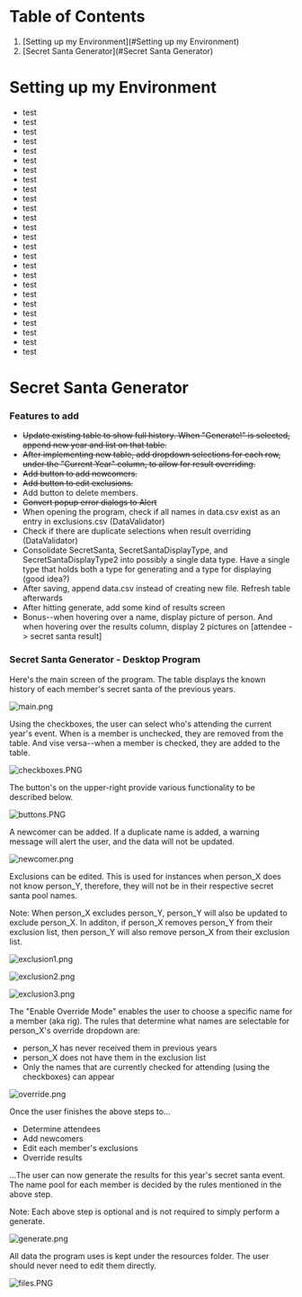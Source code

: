 # Table of Contents #
1. [Setting up my Environment](#Setting up my Environment)
2. [Secret Santa Generator](#Secret Santa Generator)


# Setting up my Environment #

* test
* test
* test
* test
* test
* test
* test
* test
* test
* test
* test
* test
* test
* test
* test
* test
* test
* test
* test
* test
* test
* test
* test
* test
* test
* test

# Secret Santa Generator #



### Features to add ###

* ~~Update existing table to show full history. When "Generate!" is selected, append new year and list on that table.~~
* ~~After implementing new table, add dropdown selections for each row, under the "Current Year" column, to allow for result overriding.~~
* ~~Add button to add newcomers.~~
* ~~Add button to edit exclusions.~~
* Add button to delete members.
* ~~Convert popup error dialogs to Alert~~
* When opening the program, check if all names in data.csv exist as an entry in exclusions.csv (DataValidator)
* Check if there are duplicate selections when result overriding (DataValidator)
* Consolidate SecretSanta, SecretSantaDisplayType, and SecretSantaDisplayType2 into possibly a single data type. Have a single type that holds both a type for generating and a type for displaying (good idea?)
* After saving, append data.csv instead of creating new file. Refresh table afterwards
* After hitting generate, add some kind of results screen
* Bonus--when hovering over a name, display picture of person. And when hovering over the results column, display 2 pictures on [attendee -> secret santa result]

### Secret Santa Generator - Desktop Program ###

Here's the main screen of the program. The table displays the known history of each member's secret santa of the previous years.

![main.png](https://bitbucket.org/repo/6bMx4M/images/2206990925-main.png)

Using the checkboxes, the user can select who's attending the current year's event. When is a member is unchecked, they are removed from the table. And vise versa--when a member is checked, they are added to the table.

![checkboxes.PNG](https://bitbucket.org/repo/6bMx4M/images/1047779430-checkboxes.PNG)

The button's on the upper-right provide various functionality to be described below.

![buttons.PNG](https://bitbucket.org/repo/6bMx4M/images/81315686-buttons.PNG)

A newcomer can be added. If a duplicate name is added, a warning message will alert the user, and the data will not be updated.

![newcomer.png](https://bitbucket.org/repo/6bMx4M/images/2950672455-newcomer.png)

Exclusions can be edited. This is used for instances when person_X does not know person_Y, therefore, they will not be in their respective secret santa pool names.

Note: When person_X excludes person_Y, person_Y will also be updated to exclude person_X. In additon, if person_X removes person_Y from their exclusion list, then person_Y will also remove person_X from their exclusion list.

![exclusion1.png](https://bitbucket.org/repo/6bMx4M/images/544881425-exclusion1.png)

![exclusion2.png](https://bitbucket.org/repo/6bMx4M/images/274985085-exclusion2.png)

![exclusion3.png](https://bitbucket.org/repo/6bMx4M/images/2597791552-exclusion3.png)

The "Enable Override Mode" enables the user to choose a specific name for a member (aka rig). The rules that determine what names are selectable for person_X's override dropdown are:

* person_X has never received them in previous years
* person_X does not have them in the exclusion list
* Only the names that are currently checked for attending (using the checkboxes) can appear

![override.png](https://bitbucket.org/repo/6bMx4M/images/3286366243-override.png)

Once the user finishes the above steps to...

* Determine attendees
* Add newcomers
* Edit each member's exclusions
* Override results

...The user can now generate the results for this year's secret santa event. The name pool for each member is decided by the rules mentioned in the above step.

Note: Each above step is optional and is not required to simply perform a generate.

![generate.png](https://bitbucket.org/repo/6bMx4M/images/1206611157-generate.png)

All data the program uses is kept under the resources folder. The user should never need to edit them directly.

![files.PNG](https://bitbucket.org/repo/6bMx4M/images/1227191017-files.PNG)